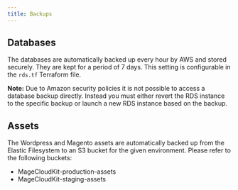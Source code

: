 ```yaml
---
title: Backups
---
```


## Databases

The databases are automatically backed up every hour by AWS and stored securely. They are kept for a
period of 7 days. This setting is configurable in the `rds.tf` Terraform file.

**Note:** Due to Amazon security policies it is not possible to access a database backup
directly. Instead you must either revert the RDS instance to the specific backup or
launch a new RDS instance based on the backup.

## Assets

The Wordpress and Magento assets are automatically backed up from the Elastic Filesystem to
an S3 bucket for the given environment. Please refer to the following buckets:

 * MageCloudKit-production-assets
 * MageCloudKit-staging-assets
